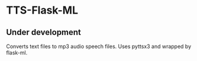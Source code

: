 # TTS-Flask-ML

## Under development
Converts text files to mp3 audio speech files. Uses pyttsx3 and wrapped by flask-ml.
